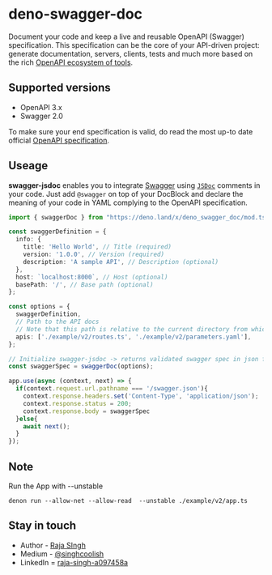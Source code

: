 # deno-swagger-doc

Document your code and keep a live and reusable OpenAPI (Swagger) specification. This specification can be the core of your API-driven project: generate
documentation, servers, clients, tests and much more based on the rich [OpenAPI ecosystem of tools](http://swagger.io/).

## Supported versions

- OpenAPI 3.x
- Swagger 2.0

To make sure your end specification is valid, do read the most up-to date official [OpenAPI specification](https://github.com/OAI/OpenAPI-Specification).

## Useage

**swagger-jsdoc** enables you to integrate [Swagger](http://swagger.io)
using [`JSDoc`](https://jsdoc.app/) comments in your code. Just add `@swagger` on top of your DocBlock and declare the meaning of your code in YAML complying to the OpenAPI specification.

```ts
import { swaggerDoc } from "https://deno.land/x/deno_swagger_doc/mod.ts";

const swaggerDefinition = {
  info: {
    title: 'Hello World', // Title (required)
    version: '1.0.0', // Version (required)
    description: 'A sample API', // Description (optional)
  },
  host: `localhost:8000`, // Host (optional)
  basePath: '/', // Base path (optional)
};

const options = {
  swaggerDefinition,
  // Path to the API docs
  // Note that this path is relative to the current directory from which the Node.js is ran, not the application itself.
  apis: ['./example/v2/routes.ts', './example/v2/parameters.yaml'],
};

// Initialize swagger-jsdoc -> returns validated swagger spec in json format
const swaggerSpec = swaggerDoc(options);

app.use(async (context, next) => {
  if(context.request.url.pathname === '/swagger.json'){
    context.response.headers.set('Content-Type', 'application/json');
    context.response.status = 200;
    context.response.body = swaggerSpec
  }else{
    await next();
  } 
});
```
## Note

Run the App with --unstable

`denon run --allow-net --allow-read  --unstable ./example/v2/app.ts`

## Stay in touch

* Author - [Raja SIngh](https://www.linkedin.com/in/raja-singh-a097458a/)
* Medium - [@singhcoolish](https://medium.com/@singhcoolish)
* LinkedIn = [raja-singh-a097458a](https://www.linkedin.com/in/raja-singh-a097458a/)

